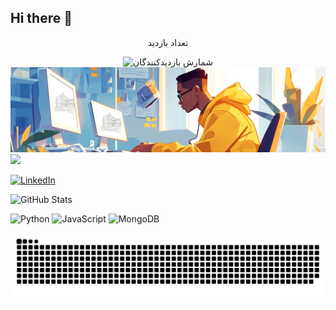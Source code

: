 ## Hi there 👋
<div align="center"> 
  <p>تعداد بازدید</p>
  <img src="https://profile-counter.glitch.me/aqdasimelika/count.svg" alt="شمارش بازدیدکنندگان" />
</div>
<img src="https://github.com/aqdasimelika/start2/blob/main/industrial-designer-digital-art.jpg" alt="بنر پروفایل">

<img src="https://readme-typing-svg.herokuapp.com?lines=Hi!+I+am+programmer!;Love+learning+and+building+new+projects&center=true&width=480&height=50">

[<img src="https://img.shields.io/badge/LinkedIn-0077B5?logo=linkedin&logoColor=white" alt="LinkedIn">](https://www.linkedin.com/in/melika-aqdasi-b82353344/)


![GitHub Stats](https://github-readme-stats.vercel.app/api?username=aqdasimelika&show_icons=true&theme=radical)


![Python](https://img.shields.io/badge/-Python-3776AB?logo=python&logoColor=white)
![JavaScript](https://img.shields.io/badge/-JavaScript-F7DF1E?logo=javascript&logoColor=black)
![MongoDB](https://img.shields.io/badge/-MongoDB-47A248?logo=mongodb&logoColor=white)


<div align="center">
  <picture>
    <source media="(prefers-color-scheme: dark)" srcset="https://raw.githubusercontent.com/aqdasimelika/aqdasimelika/main/output/github-contribution-grid-snake-dark.svg" />
    <source media="(prefers-color-scheme: light)" srcset="https://raw.githubusercontent.com/aqdasimelika/aqdasimelika/main/output/github-contribution-grid-snake.svg" />
    <img alt="مار گیت‌هاب" src="https://raw.githubusercontent.com/aqdasimelika/aqdasimelika/main/output/github-contribution-grid-snake.svg" />
  </picture>
</div>
